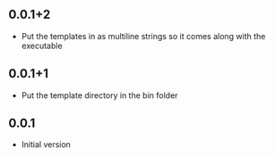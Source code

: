 ## 0.0.1+2

- Put the templates in as multiline strings so it comes along with the executable


## 0.0.1+1

- Put the template directory in the bin folder 

## 0.0.1

- Initial version
